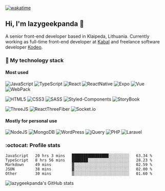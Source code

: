  [![wakatime](https://wakatime.com/badge/user/1df85413-ba3d-464c-9c55-68c47e60d472.svg?style=flat-square)](https://wakatime.com/@1df85413-ba3d-464c-9c55-68c47e60d472)
 
 ## Hi, I'm **lazygeekpanda** :panda_face:
 A senior front-end developer based in Klaipeda, Lithuania. Currently working as full-time front-end developer at [Kabal](https://kabal.com/) and freelance software developer [Kodeo](https://kodeo.lt).

### :briefcase: My technology stack
#### Most used
![JavaScript](https://img.shields.io/badge/JavaScript-EFD81C?logo=javascript&logoColor=black&style=for-the-badge)
![TypeScript](https://img.shields.io/badge/TypeScript-2F74C0?logo=typescript&logoColor=white&style=for-the-badge)
![React](https://img.shields.io/badge/React-00D1F7?logo=react&logoColor=white&style=for-the-badge)
![ReactNative](https://img.shields.io/badge/React_Native-00D1F7?logo=react&logoColor=white&style=for-the-badge)
![Expo](https://img.shields.io/badge/expo-%23000020.svg?&style=for-the-badge&logo=expo&logoColor=white)
![Vue](https://img.shields.io/badge/Vue-3EB27F?logo=vue.js&logoColor=white&style=for-the-badge)
![WebPack](https://img.shields.io/badge/webpack-%238DD6F9.svg?&style=for-the-badge&logo=webpack&logoColor=black)

![HTML5](https://img.shields.io/badge/HTML5-23E34F26?logo=html5&logoColor=white&style=for-the-badge)
![CSS3](https://img.shields.io/badge/CSS3-C76395?logo=css3&logoColor=white&style=for-the-badge)
![SASS](https://img.shields.io/badge/SASS-C76395?logo=sass&logoColor=white&style=for-the-badge)
![Styled-Components](https://img.shields.io/badge/Styled_Components-E7A693?logo=styled-components&logoColor=white&style=for-the-badge)
![StoryBook](https://img.shields.io/badge/storybook-%23FF4785.svg?&style=for-the-badge&logo=storybook&logoColor=white)

![ThreeJS](https://img.shields.io/badge/three.js-%23000000.svg?&style=for-the-badge&logo=three.js&logoColor=white)
![ReactThreeFiber](https://img.shields.io/badge/R3F-%23000000.svg?&style=for-the-badge&logo=three.js&logoColor=white)
![Socket.io](https://img.shields.io/badge/socket.io-%23010101.svg?&style=for-the-badge&logo=socket.io&logoColor=white)

#### Mostly for personal use
![NodeJS](https://img.shields.io/badge/NodeJS-87BF00?logo=node.js&logoColor=white&style=for-the-badge)
![MongoDB](https://img.shields.io/badge/MongoDB-439743?logo=mongodb&logoColor=white&style=for-the-badge)
![WordPress](https://img.shields.io/badge/Wordpress-057297?logo=wordpress&logoColor=white&style=for-the-badge)
![jQuery](https://img.shields.io/badge/jquery-%230769AD.svg?&style=for-the-badge&logo=jquery&logoColor=white)
![PHP](https://img.shields.io/badge/php-%23777BB4.svg?&style=for-the-badge&logo=php&logoColor=white)
![Laravel](https://img.shields.io/badge/laravel-%23FF2D20.svg?&style=for-the-badge&logo=laravel&logoColor=white)


### :octocat: Profile stats

<!--START_SECTION:waka-->

```text
JavaScript   20 hrs 3 mins   ████████████████░░░░░░░░░   63.34 %
TypeScript   8 hrs 56 mins   ███████░░░░░░░░░░░░░░░░░░   28.23 %
Markdown     49 mins         ▓░░░░░░░░░░░░░░░░░░░░░░░░   02.59 %
JSON         38 mins         ▓░░░░░░░░░░░░░░░░░░░░░░░░   02.00 %
Other        30 mins         ▒░░░░░░░░░░░░░░░░░░░░░░░░   01.60 %
```

<!--END_SECTION:waka-->

<!-- ![Most used languages](https://github-readme-stats.vercel.app/api/top-langs/?username=lazygeekpanda&count_private=true) -->
![lazygeekpanda's GitHub stats](https://github-readme-stats.vercel.app/api?username=lazygeekpanda&hide=contribs&count_private=true)
